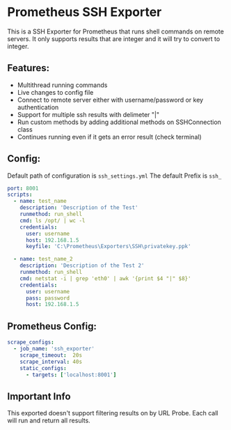 # Prometheus SSH Exporter

This is a SSH Exporter for Prometheus that runs shell commands on remote servers.
It only supports results that are integer and it will try to convert to integer.

## Features:
  - Multithread running commands
  - Live changes to config file
  - Connect to remote server either with username/password or key authentication
  - Support for multiple ssh results with delimeter "|"
  - Run custom methods by adding additional methods on SSHConnection class
  - Continues running even if it gets an error result (check terminal)

## Config:
Default path of configuration is `ssh_settings.yml`
The default Prefix is `ssh_`
```yaml
port: 8001
scripts:
  - name: test_name
    description: 'Description of the Test'
    runmethod: run_shell
    cmd: ls /opt/ | wc -l
    credentials:
      user: username
      host: 192.168.1.5
      keyfile: 'C:\Prometheus\Exporters\SSH\privatekey.ppk'

  - name: test_name_2
    description: 'Description of the Test 2'
    runmethod: run_shell
    cmd: netstat -i | grep 'eth0' | awk '{print $4 "|" $8}'
    credentials:
      user: username
      pass: password
      host: 192.168.1.5
```

## Prometheus Config:
```yaml
scrape_configs:
  - job_name: 'ssh_exporter'
    scrape_timeout:  20s
    scrape_interval: 40s
    static_configs:
      - targets: ['localhost:8001']
```

## Important Info
This exported doesn't support filtering results on by URL Probe. Each call will run and return all results.
